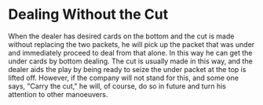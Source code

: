 # Dealing Without the Cut

When the dealer has desired cards on the bottom and the cut is made without replacing the two packets, he will pick up the packet that was under and immediately proceed to deal from that alone. In this way he can get the under cards by bottom dealing. The cut is usually made in this way, and the dealer aids the play by being ready to seize the under packet at the top is lifted off. However, if the company will not stand for this, and some one says, "Carry the cut," he will, of course, do so in future and turn his attention to other manoeuvers.

